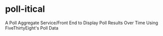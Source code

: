 # poll-itical

A Poll Aggregate Service/Front End to Display Poll Results Over Time Using FiveThirtyEight's Poll Data
